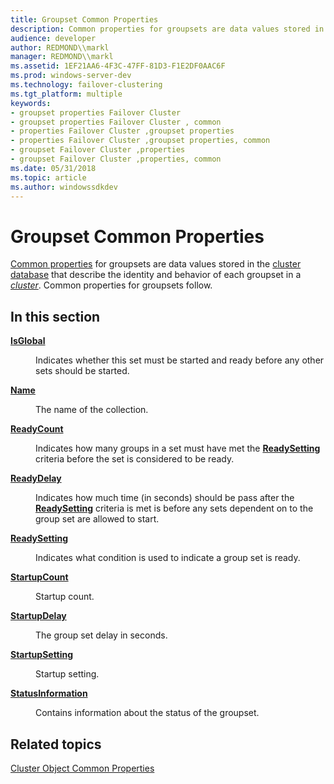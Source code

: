 ```yaml
---
title: Groupset Common Properties
description: Common properties for groupsets are data values stored in the cluster database that describe the identity and behavior of each groupset in a cluster.
audience: developer
author: REDMOND\\markl
manager: REDMOND\\markl
ms.assetid: 1EF21AA6-4F3C-47FF-81D3-F1E2DF0AAC6F
ms.prod: windows-server-dev
ms.technology: failover-clustering
ms.tgt_platform: multiple
keywords:
- groupset properties Failover Cluster
- groupset properties Failover Cluster , common
- properties Failover Cluster ,groupset properties
- properties Failover Cluster ,groupset properties, common
- groupset Failover Cluster ,properties
- groupset Failover Cluster ,properties, common
ms.date: 05/31/2018
ms.topic: article
ms.author: windowssdkdev
---
```


# Groupset Common Properties

[Common properties](common-properties.md) for groupsets are data values stored in the [cluster database](cluster-database.md) that describe the identity and behavior of each groupset in a [*cluster*](c-gly.md#-wolf-cluster-gly). Common properties for groupsets follow.

## In this section

<dl> <dt>

[**IsGlobal**](collection-isglobal.md)
</dt> <dd>

Indicates whether this set must be started and ready before any other sets should be started.

</dd> <dt>

[**Name**](collection-name.md)
</dt> <dd>

The name of the collection.

</dd> <dt>

[**ReadyCount**](collection-readycount.md)
</dt> <dd>

Indicates how many groups in a set must have met the [**ReadySetting**](collection-readysetting.md) criteria before the set is considered to be ready.

</dd> <dt>

[**ReadyDelay**](collection-readydelay.md)
</dt> <dd>

Indicates how much time (in seconds) should be pass after the [**ReadySetting**](collection-readysetting.md) criteria is met is before any sets dependent on to the group set are allowed to start.

</dd> <dt>

[**ReadySetting**](collection-readysetting.md)
</dt> <dd>

Indicates what condition is used to indicate a group set is ready.

</dd> <dt>

[**StartupCount**](startupcount.md)
</dt> <dd>

Startup count.

</dd> <dt>

[**StartupDelay**](startupdelay.md)
</dt> <dd>

The group set delay in seconds.

</dd> <dt>

[**StartupSetting**](startupsetting.md)
</dt> <dd>

Startup setting.

</dd> <dt>

[**StatusInformation**](collection-statusinformation.md)
</dt> <dd>

Contains information about the status of the groupset.

</dd> </dl>

## Related topics

<dl> <dt>

[Cluster Object Common Properties](common-properties-ref.md)
</dt> </dl>

 

 




